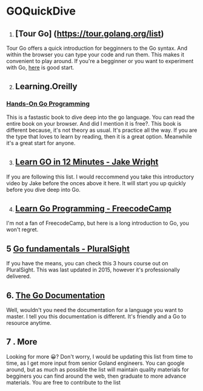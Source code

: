 # GOQuickDive
1. ## [Tour Go] (https://tour.golang.org/list)
Tour Go offers a quick introduction for begginners to the Go syntax. 
And within the browser you can type your code and run them. This makes
it convenient to play around. If you're a begginner or you want to experiment with Go, [here](https://tour.golang.org/list) is good start.

2. ## Learning.Oreilly 
### [Hands-On Go Programming](https://learning.oreilly.com/library/view/hands-on-go-programming/9781789531756/)
This is a fastastic book to dive deep into the go language. You can read the entire book
on your browser. And did I mention it is free?.
This book is different because, it's not theory as usual. It's practice all the way.
If you are the type that loves to learn by reading, then it is a great option.
Meanwhile it's a great start for anyone.

3. ## [Learn GO in 12 Minutes - Jake Wright](https://www.youtube.com/watch?v=C8LgvuEBraI)

If you are following this list. I would reccommend you take this introductory video by Jake before 
the onces above it here. It will start you up quickly before you dive deep into Go.

4. ## [Learn Go Programming - FreecodeCamp](https://www.youtube.com/watch?v=YS4e4q9oBaU)

I'm not a fan of FreecodeCamp, but here is a long introduction to Go, you won't regret.

## 5 [Go fundamentals - PluralSight](https://www.pluralsight.com/courses/go-fundamentals?aid=7010a000002LUv2AAG&promo=&utm_source=non_branded&utm_medium=digital_paid_search_google&utm_campaign=XYZ_EMEA_Dynamic&utm_content=&gclid=CjwKCAjwlZf3BRABEiwA8Q0qq6-HKOcHHBSxWQuvhk3bPEb5I4_wK-2XBdiRQB7wY7YFdItBoaQoBxoCXW0QAvD_BwE)

If you have the means, you can check this 3 hours course out on PluralSight. This was last updated in 2015, however it's professionally delivered.

## 6. [The Go Documentation](https://golang.org/doc/)
Well, wouldn't you need the documentation for a language you want to master.
I tell you this documentation is different. It's friendly and a Go to resource anytime.

## 7 . More
Looking for more 😀? Don't worry, I would be updating this list from time to time, as I get more input from senior Goland engineers. You can google around, but as much as possible 
the list will maintain quality materials for begginers you can find around the web, then graduate to more advance materials.
You are free to contribute to the list